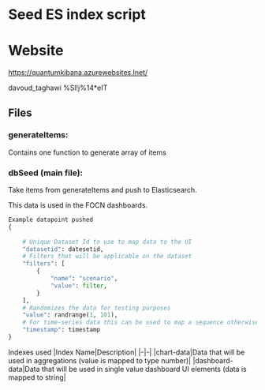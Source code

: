 # Seed ES index script


# Website 

https://quantumkibana.azurewebsites.lnet/

davoud_taghawi
%Sl!j%14*eIT


## Files
### generateItems:
Contains one function to generate array of items
### dbSeed (main file):
Take items from generateItems and push to Elasticsearch.

This data is used in the FOCN dashboards.

``` python
Example datapoint pushed
{
    
    # Unique Dataset Id to use to map data to the UI
    "datasetid": datesetid,
    # Filters that will be applicable on the dataset
    "filters": [
        {
            "name": "scenario",
            "value": filter,
        }
    ],
    # Randomizes the data for testing purposes
    "value": randrange(1, 101),
    # For time-series data this can be used to map a sequence otherwise the latest of this datasetid will be used
    "timestamp": timestamp
}
```

Indexes used
|Index Name|Description|
|-|-|
|chart-data|Data that will be used in aggregations (value is mapped to type number)|
|dashboard-data|Data that will be used in single value dashboard UI elements (data is mapped to string|